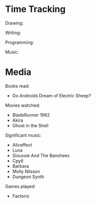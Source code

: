 # Time Tracking
Drawing:

Writing: 

Programming: 

Music:


# Media
Books read:
- Do Androids Dream of Electric Sheep?

Movies watched:
- BladeRunner 1982
- Akira
- Ghost in the Shell

Significant music: 
- Aliceffect
- Luna
- Siouxsie And The Banshees
- Сруб
- Barbara
- Molly Nilsson
- Dungeon Synth

Games played:
- Factorio